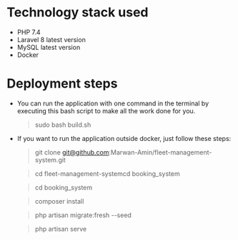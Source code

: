 # Technology stack used

 
- PHP 7.4
- Laravel 8 latest version
- MySQL latest version
- Docker


# Deployment steps

 
- You can run the application with one command in the terminal by executing this bash script to make all the work done for you.
	> sudo bash build.sh

- If you want to run the application outside docker, just follow these steps:
	> git clone git@github.com:Marwan-Amin/fleet-management-system.git

	> cd fleet-management-systemcd booking_system

	> cd booking_system

	> composer install

	> php artisan migrate:fresh --seed

	> php artisan serve
